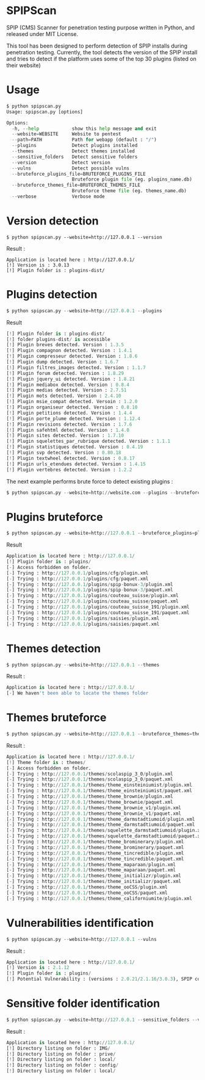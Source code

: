SPIPScan
========

SPIP (CMS) Scanner for penetration testing purpose written in Python, and released under MIT License.

This tool has been designed to perform detection of SPIP installs during penetration testing. 
Currently, the tool detects the version of the SPIP install and tries to detect if the platform uses some of the top 30 plugins (listed on their website)


Usage
========

```python
$ python spipscan.py 
Usage: spipscan.py [options]

Options:
  -h, --help            show this help message and exit
  --website=WEBSITE     Website to pentest
  --path=PATH           Path for webapp (default : "/")
  --plugins             Detect plugins installed
  --themes              Detect themes installed
  --sensitive_folders   Detect sensitive folders
  --version             Detect version
  --vulns               Detect possible vulns
  --bruteforce_plugins_file=BRUTEFORCE_PLUGINS_FILE
                        Bruteforce plugin file (eg. plugins_name.db)
  --bruteforce_themes_file=BRUTEFORCE_THEMES_FILE
                        Bruteforce theme file (eg. themes_name.db)
  --verbose             Verbose mode
```

                        

Version detection
========
```
$ python spipscan.py --website=http://127.0.0.1 --version
```

Result : <br />
```
Application is located here : http://127.0.0.1/
[!] Version is : 3.0.13
[!] Plugin folder is : plugins-dist/
```



Plugins detection
========
```python
$ python spipscan.py --website=http://127.0.0.1 --plugins
```

Result <br />
```python
[!] Plugin folder is : plugins-dist/
[!] folder plugins-dist/ is accessible
[!] Plugin breves detected. Version : 1.3.5
[!] Plugin compagnon detected. Version : 1.4.1
[!] Plugin compresseur detected. Version : 1.8.6
[!] Plugin dump detected. Version : 1.6.7
[!] Plugin filtres_images detected. Version : 1.1.7
[!] Plugin forum detected. Version : 1.8.29
[!] Plugin jquery_ui detected. Version : 1.8.21
[!] Plugin mediabox detected. Version : 0.8.4
[!] Plugin medias detected. Version : 2.7.51
[!] Plugin mots detected. Version : 2.4.10
[!] Plugin msie_compat detected. Versoin : 1.2.0
[!] Plugin organiseur detected. Version : 0.8.10
[!] Plugin petitions detected. Version : 1.4.4
[!] Plugin porte_plume detected. Version : 1.12.4
[!] Plugin revisions detected. Version : 1.7.6
[!] Plugin safehtml detected. Version : 1.4.0
[!] Plugin sites detected. Version : 1.7.10
[!] Plugin squelettes_par_rubrique detected. Version : 1.1.1
[!] Plugin statistiques detected. Version : 0.4.19
[!] Plugin svp detected. Version : 0.80.18
[!] Plugin textwheel detected. Version : 0.8.17
[!] Plugin urls_etendues detected. Version : 1.4.15
[!] Plugin vertebres detected. Version : 1.2.2
```


The next example performs brute force to detect existing plugins :

```python
$ python spipscan.py --website=http://website.com --plugins --bruteforce_plugins=plugins_name.db
```


Plugins bruteforce
========
```python
$ python spipscan.py --website=http://127.0.0.1 --bruteforce_plugins=plugins_name.db
```

Result <br />
```python
Application is located here : http://127.0.0.1/
[!] Plugin folder is : plugins/
[-] Access forbidden on folder.
[-] Trying : http://127.0.0.1/plugins/cfg/plugin.xml
[-] Trying : http://127.0.0.1/plugins/cfg/paquet.xml
[-] Trying : http://127.0.0.1/plugins/spip-bonux-3/plugin.xml
[-] Trying : http://127.0.0.1/plugins/spip-bonux-3/paquet.xml
[-] Trying : http://127.0.0.1/plugins/couteau_suisse/plugin.xml
[-] Trying : http://127.0.0.1/plugins/couteau_suisse/paquet.xml
[-] Trying : http://127.0.0.1/plugins/couteau_suisse_191/plugin.xml
[-] Trying : http://127.0.0.1/plugins/couteau_suisse_191/paquet.xml
[-] Trying : http://127.0.0.1/plugins/saisies/plugin.xml
[-] Trying : http://127.0.0.1/plugins/saisies/paquet.xml
```

Themes detection
========
```python
$ python spipscan.py --website=http://127.0.0.1 --themes
```

Result : <br />
```python
Application is located here : http://127.0.0.1/
[-] We haven't been able to locate the themes folder
```


Themes bruteforce
========
```python
$ python spipscan.py --website=http://127.0.0.1 --bruteforce_themes=themes_name.db
```

Result : <br />
```python
Application is located here : http://127.0.0.1/
[!] Theme folder is : themes/
[-] Access forbidden on folder.
[-] Trying : http://127.0.0.1/themes/scolaspip_3_0/plugin.xml
[-] Trying : http://127.0.0.1/themes/scolaspip_3_0/paquet.xml
[-] Trying : http://127.0.0.1/themes/theme_einsteiniumist/plugin.xml
[-] Trying : http://127.0.0.1/themes/theme_einsteiniumist/paquet.xml
[-] Trying : http://127.0.0.1/themes/theme_brownie/plugin.xml
[-] Trying : http://127.0.0.1/themes/theme_brownie/paquet.xml
[-] Trying : http://127.0.0.1/themes/theme_brownie_v1/plugin.xml
[-] Trying : http://127.0.0.1/themes/theme_brownie_v1/paquet.xml
[-] Trying : http://127.0.0.1/themes/theme_darmstadtiumoid/plugin.xml
[-] Trying : http://127.0.0.1/themes/theme_darmstadtiumoid/paquet.xml
[-] Trying : http://127.0.0.1/themes/squelette_darmstadtiumoid/plugin.xml
[-] Trying : http://127.0.0.1/themes/squelette_darmstadtiumoid/paquet.xml
[-] Trying : http://127.0.0.1/themes/theme_brominerary/plugin.xml
[-] Trying : http://127.0.0.1/themes/theme_brominerary/paquet.xml
[-] Trying : http://127.0.0.1/themes/theme_tincredible/plugin.xml
[-] Trying : http://127.0.0.1/themes/theme_tincredible/paquet.xml
[-] Trying : http://127.0.0.1/themes/theme_maparaan/plugin.xml
[-] Trying : http://127.0.0.1/themes/theme_maparaan/paquet.xml
[-] Trying : http://127.0.0.1/themes/theme_initializr/plugin.xml
[-] Trying : http://127.0.0.1/themes/theme_initializr/paquet.xml
[-] Trying : http://127.0.0.1/themes/theme_ooCSS/plugin.xml
[-] Trying : http://127.0.0.1/themes/theme_ooCSS/paquet.xml
[-] Trying : http://127.0.0.1/themes/theme_californiumite/plugin.xml
```

Vulnerabilities identification
========
```python
$ python spipscan.py --website=http://127.0.0.1 --vulns
```

Result : <br />
```python
Application is located here : http://127.0.0.1/
[!] Version is : 2.1.12
[!] Plugin folder is : plugins/
[!] Potential Vulnerability : (versions : 2.0.21/2.1.16/3.0.3), SPIP connect Parameter PHP Injection, details : http://www.exploit-db.com/exploits/27941/
```


Sensitive folder identification
========
```python
$ python spipscan.py --website=http://127.0.0.1 --sensitive_folders --verbose
```

Result : <br />
```python
Application is located here : http://127.0.0.1/
[!] Directory listing on folder : IMG/
[!] Directory listing on folder : prive/
[!] Directory listing on folder : local/
[!] Directory listing on folder : config/
[!] Directory listing on folder : local/
```
